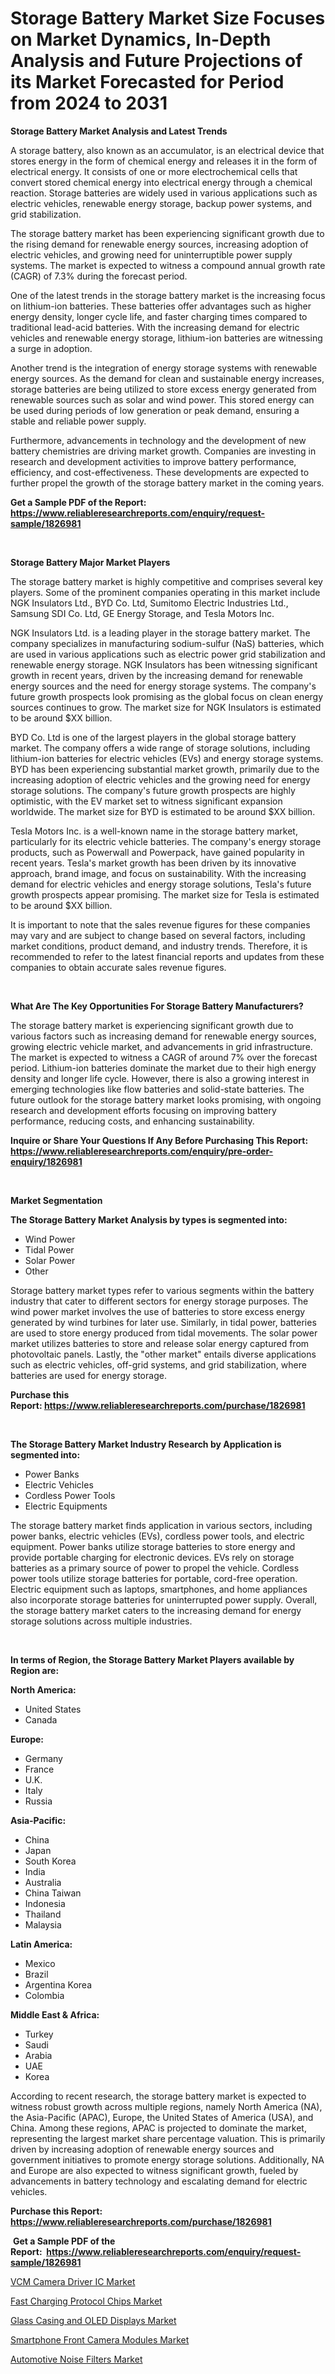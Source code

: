 <p><h1>Storage Battery Market Size Focuses on Market Dynamics, In-Depth Analysis and Future Projections of its Market Forecasted for Period from 2024 to 2031</h1></p><p><strong>Storage Battery Market Analysis and Latest Trends</strong></p>
<p><p>A storage battery, also known as an accumulator, is an electrical device that stores energy in the form of chemical energy and releases it in the form of electrical energy. It consists of one or more electrochemical cells that convert stored chemical energy into electrical energy through a chemical reaction. Storage batteries are widely used in various applications such as electric vehicles, renewable energy storage, backup power systems, and grid stabilization.</p><p>The storage battery market has been experiencing significant growth due to the rising demand for renewable energy sources, increasing adoption of electric vehicles, and growing need for uninterruptible power supply systems. The market is expected to witness a compound annual growth rate (CAGR) of 7.3% during the forecast period.</p><p>One of the latest trends in the storage battery market is the increasing focus on lithium-ion batteries. These batteries offer advantages such as higher energy density, longer cycle life, and faster charging times compared to traditional lead-acid batteries. With the increasing demand for electric vehicles and renewable energy storage, lithium-ion batteries are witnessing a surge in adoption.</p><p>Another trend is the integration of energy storage systems with renewable energy sources. As the demand for clean and sustainable energy increases, storage batteries are being utilized to store excess energy generated from renewable sources such as solar and wind power. This stored energy can be used during periods of low generation or peak demand, ensuring a stable and reliable power supply.</p><p>Furthermore, advancements in technology and the development of new battery chemistries are driving market growth. Companies are investing in research and development activities to improve battery performance, efficiency, and cost-effectiveness. These developments are expected to further propel the growth of the storage battery market in the coming years.</p></p>
<p><strong>Get a Sample PDF of the Report:&nbsp; <a href="https://www.reliableresearchreports.com/enquiry/request-sample/1826981">https://www.reliableresearchreports.com/enquiry/request-sample/1826981</a></strong></p>
<p>&nbsp;</p>
<p><strong>Storage Battery Major Market Players</strong></p>
<p><p>The storage battery market is highly competitive and comprises several key players. Some of the prominent companies operating in this market include NGK Insulators Ltd., BYD Co. Ltd, Sumitomo Electric Industries Ltd., Samsung SDI Co. Ltd, GE Energy Storage, and Tesla Motors Inc.</p><p>NGK Insulators Ltd. is a leading player in the storage battery market. The company specializes in manufacturing sodium-sulfur (NaS) batteries, which are used in various applications such as electric power grid stabilization and renewable energy storage. NGK Insulators has been witnessing significant growth in recent years, driven by the increasing demand for renewable energy sources and the need for energy storage systems. The company's future growth prospects look promising as the global focus on clean energy sources continues to grow. The market size for NGK Insulators is estimated to be around $XX billion.</p><p>BYD Co. Ltd is one of the largest players in the global storage battery market. The company offers a wide range of storage solutions, including lithium-ion batteries for electric vehicles (EVs) and energy storage systems. BYD has been experiencing substantial market growth, primarily due to the increasing adoption of electric vehicles and the growing need for energy storage solutions. The company's future growth prospects are highly optimistic, with the EV market set to witness significant expansion worldwide. The market size for BYD is estimated to be around $XX billion.</p><p>Tesla Motors Inc. is a well-known name in the storage battery market, particularly for its electric vehicle batteries. The company's energy storage products, such as Powerwall and Powerpack, have gained popularity in recent years. Tesla's market growth has been driven by its innovative approach, brand image, and focus on sustainability. With the increasing demand for electric vehicles and energy storage solutions, Tesla's future growth prospects appear promising. The market size for Tesla is estimated to be around $XX billion.</p><p>It is important to note that the sales revenue figures for these companies may vary and are subject to change based on several factors, including market conditions, product demand, and industry trends. Therefore, it is recommended to refer to the latest financial reports and updates from these companies to obtain accurate sales revenue figures.</p></p>
<p>&nbsp;</p>
<p><strong>What Are The Key Opportunities For Storage Battery Manufacturers?</strong></p>
<p><p>The storage battery market is experiencing significant growth due to various factors such as increasing demand for renewable energy sources, growing electric vehicle market, and advancements in grid infrastructure. The market is expected to witness a CAGR of around 7% over the forecast period. Lithium-ion batteries dominate the market due to their high energy density and longer life cycle. However, there is also a growing interest in emerging technologies like flow batteries and solid-state batteries. The future outlook for the storage battery market looks promising, with ongoing research and development efforts focusing on improving battery performance, reducing costs, and enhancing sustainability.</p></p>
<p><strong>Inquire or Share Your Questions If Any Before Purchasing This Report: <a href="https://www.reliableresearchreports.com/enquiry/pre-order-enquiry/1826981">https://www.reliableresearchreports.com/enquiry/pre-order-enquiry/1826981</a></strong></p>
<p>&nbsp;</p>
<p><strong>Market Segmentation</strong></p>
<p><strong>The Storage Battery Market Analysis by types is segmented into:</strong></p>
<p><ul><li>Wind Power</li><li>Tidal Power</li><li>Solar Power</li><li>Other</li></ul></p>
<p><p>Storage battery market types refer to various segments within the battery industry that cater to different sectors for energy storage purposes. The wind power market involves the use of batteries to store excess energy generated by wind turbines for later use. Similarly, in tidal power, batteries are used to store energy produced from tidal movements. The solar power market utilizes batteries to store and release solar energy captured from photovoltaic panels. Lastly, the "other market" entails diverse applications such as electric vehicles, off-grid systems, and grid stabilization, where batteries are used for energy storage.</p></p>
<p><strong>Purchase this Report:&nbsp;<a href="https://www.reliableresearchreports.com/purchase/1826981">https://www.reliableresearchreports.com/purchase/1826981</a></strong></p>
<p>&nbsp;</p>
<p><strong>The Storage Battery Market Industry Research by Application is segmented into:</strong></p>
<p><ul><li>Power Banks</li><li>Electric Vehicles</li><li>Cordless Power Tools</li><li>Electric Equipments</li></ul></p>
<p><p>The storage battery market finds application in various sectors, including power banks, electric vehicles (EVs), cordless power tools, and electric equipment. Power banks utilize storage batteries to store energy and provide portable charging for electronic devices. EVs rely on storage batteries as a primary source of power to propel the vehicle. Cordless power tools utilize storage batteries for portable, cord-free operation. Electric equipment such as laptops, smartphones, and home appliances also incorporate storage batteries for uninterrupted power supply. Overall, the storage battery market caters to the increasing demand for energy storage solutions across multiple industries.</p></p>
<p>&nbsp;</p>
<p><strong>In terms of Region, the Storage Battery Market Players available by Region are:</strong></p>
<p>
    <p> <strong> North America: </strong>
        <ul>
            <li>United States</li>
            <li>Canada</li>
        </ul>
        </p> 
    <p> <strong> Europe: </strong>
        <ul>
            <li>Germany</li>
            <li>France</li>
            <li>U.K.</li>
            <li>Italy</li>
            <li>Russia</li>
        </ul>
        </p> 
    <p> <strong> Asia-Pacific: </strong>
        <ul>
            <li>China</li>
            <li>Japan</li>
            <li>South Korea</li>
            <li>India</li>
            <li>Australia</li>
            <li>China Taiwan</li>
            <li>Indonesia</li>
            <li>Thailand</li>
            <li>Malaysia</li>
        </ul>
        </p> 
    <p> <strong> Latin America: </strong>
        <ul>
            <li>Mexico</li>
            <li>Brazil</li>
            <li>Argentina Korea</li>
            <li>Colombia</li>
        </ul>
        </p> 
    <p> <strong> Middle East & Africa: </strong>
        <ul>
            <li>Turkey</li>
            <li>Saudi</li>
            <li>Arabia</li>
            <li>UAE</li>
            <li>Korea</li>
        </ul>
    </p>
    </p>
<p><p>According to recent research, the storage battery market is expected to witness robust growth across multiple regions, namely North America (NA), the Asia-Pacific (APAC), Europe, the United States of America (USA), and China. Among these regions, APAC is projected to dominate the market, representing the largest market share percentage valuation. This is primarily driven by increasing adoption of renewable energy sources and government initiatives to promote energy storage solutions. Additionally, NA and Europe are also expected to witness significant growth, fueled by advancements in battery technology and escalating demand for electric vehicles.</p></p>
<p><strong>Purchase this Report: <a href="https://www.reliableresearchreports.com/purchase/1826981">https://www.reliableresearchreports.com/purchase/1826981</a></strong></p>
<p>&nbsp;<strong>Get a Sample PDF of the Report:&nbsp;&nbsp;<a href="https://www.reliableresearchreports.com/enquiry/request-sample/1826981">https://www.reliableresearchreports.com/enquiry/request-sample/1826981</a></strong></p>
<p><strong></strong></p>
<p><p><a href="https://github.com/dringals/Market-Research-Report-List-2/blob/main/vcm-camera-driver-ic-market.md">VCM Camera Driver IC Market</a></p><p><a href="https://github.com/Paul14Anderson63/Market-Research-Report-List-2/blob/main/fast-charging-protocol-chips-market.md">Fast Charging Protocol Chips Market</a></p><p><a href="https://github.com/gaydyna/Market-Research-Report-List-2/blob/main/glass-casing-and-oled-displays-market.md">Glass Casing and OLED Displays Market</a></p><p><a href="https://github.com/tamvrosiya/Market-Research-Report-List-2/blob/main/smartphone-front-camera-modules-market.md">Smartphone Front Camera Modules Market</a></p><p><a href="https://github.com/amonskiyk/Market-Research-Report-List-2/blob/main/automotive-noise-filters-market.md">Automotive Noise Filters Market</a></p></p>